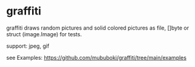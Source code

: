 # graffiti
graffiti draws random pictures and solid colored pictures as file, []byte or struct (image.Image) for tests.

support:
jpeg, gif

see Examples: 
https://github.com/mububoki/graffiti/tree/main/examples

